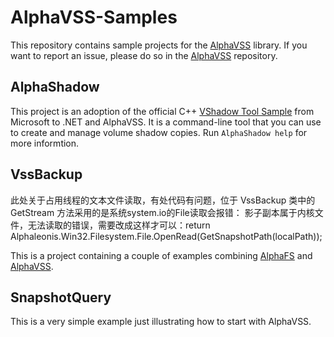 # AlphaVSS-Samples

This repository contains sample projects for the [AlphaVSS](https://github.com/alphaleonis/AlphaVSS) library.  If you want to report an issue, please do so in the [AlphaVSS](https://github.com/alphaleonis/AlphaVSS) repository.

## AlphaShadow

This project is an adoption of the official C++ [VShadow Tool Sample](https://docs.microsoft.com/en-us/windows/win32/vss/vshadow-tool-and-sample) from Microsoft to 
.NET and AlphaVSS.  It  is a command-line tool that you can use to create and manage volume shadow copies.  Run `AlphaShadow help` for more informtion.

## VssBackup

此处关于占用线程的文本文件读取，有处代码有问题，位于 VssBackup 类中的GetStream 方法采用的是系统system.io的File读取会报错：
影子副本属于内核文件，无法读取的错误，需要改成这样才可以：return Alphaleonis.Win32.Filesystem.File.OpenRead(GetSnapshotPath(localPath));

This is a project containing a couple of examples combining [AlphaFS](https://github.com/alphaleonis/AlphaFS) and [AlphaVSS](https://github.com/alphaleonis/AlphaVSS).

## SnapshotQuery

This is a very simple example just illustrating how to start with AlphaVSS.



